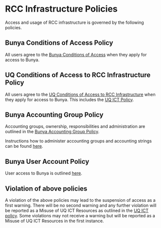# RCC Infrastructure Policies

Access and usage of RCC infrastructure is governed by the following policies.

## Bunya Conditions of Access Policy

All users agree to the [Bunya Conditions of Access](Bunya-Conditions-of-Access-2024-02-02.pdf) when they apply for access to Bunya.

## UQ Conditions of Access to RCC Infrastructure Policy

All users agree to the [UQ Conditions of Access to RCC Infrastructure](UQ-Conditions-of-Access-to-RCC-Infrastructure.pdf) when they apply for access to Bunya. This includes the [UQ ICT Policy](https://policies.uq.edu.au/document/view-current.php?id=60).

## Bunya Accounting Group Policy

Accounting groups, ownership, responsibilities and administration are outlined in the [Bunya Accounting Group Policy](Bunya-Accounting-Group-Policy-2024-03.pdf).

Instructions how to administer accounting groups and accounting strings can be found [here](../guides/Accounting-group-admin.md).


## Bunya User Account Policy

User access to Bunya is outlined [here](Bunya-User-Account-Policy-2024-03.pdf).

## Violation of above policies

A violation of the above policies may lead to the suspension of access as a first warning. There will be no second warning and any further violation will be reported as a Misuse of UQ ICT Resources as outlined in the [UQ ICT policy](https://policies.uq.edu.au/document/view-current.php?id=60). Some violations may not receive a warning but will be reported as a Misuse of UQ ICT Resources in the first instance.

